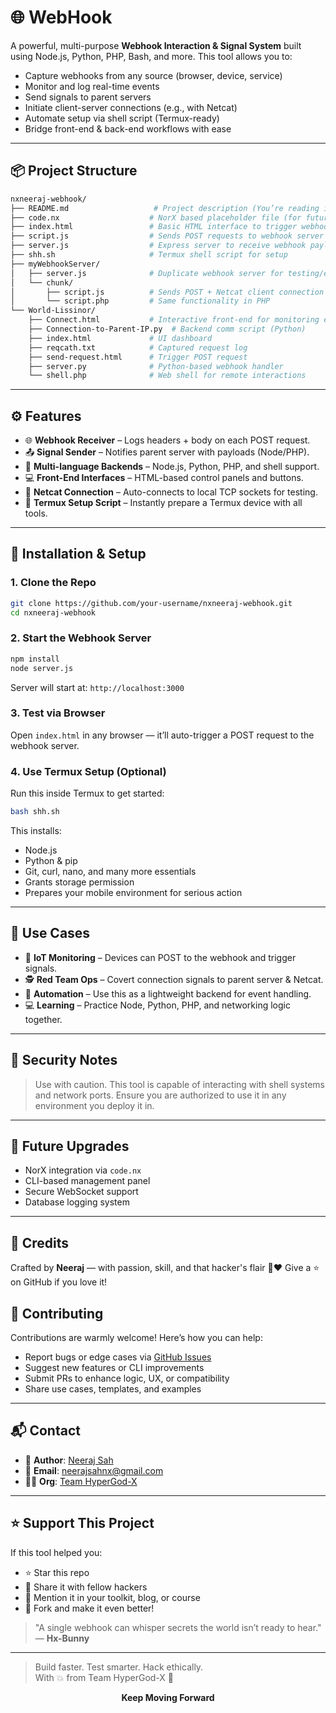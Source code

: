 # 🌐 WebHook

A powerful, multi-purpose **Webhook Interaction & Signal System** built using Node.js, Python, PHP, Bash, and more. This tool allows you to:

- Capture webhooks from any source (browser, device, service)
- Monitor and log real-time events
- Send signals to parent servers
- Initiate client-server connections (e.g., with Netcat)
- Automate setup via shell script (Termux-ready)
- Bridge front-end & back-end workflows with ease

---

## 📦 Project Structure

```bash
nxneeraj-webhook/
├── README.md                   # Project description (You’re reading it 😎)
├── code.nx                    # NorX based placeholder file (for future extension)
├── index.html                 # Basic HTML interface to trigger webhook
├── script.js                  # Sends POST requests to webhook server
├── server.js                  # Express server to receive webhook payloads
├── shh.sh                     # Termux shell script for setup
├── myWebhookServer/
│   ├── server.js              # Duplicate webhook server for testing/extension
│   └── chunk/
│       ├── script.js          # Sends POST + Netcat client connection (Node.js)
│       └── script.php         # Same functionality in PHP
└── World-Lissinor/
    ├── Connect.html           # Interactive front-end for monitoring events
    ├── Connection-to-Parent-IP.py  # Backend comm script (Python)
    ├── index.html             # UI dashboard
    ├── reqcath.txt            # Captured request log
    ├── send-request.html      # Trigger POST request
    ├── server.py              # Python-based webhook handler
    └── shell.php              # Web shell for remote interactions
````

---

## ⚙️ Features

* 🌐 **Webhook Receiver** – Logs headers + body on each POST request.
* 📤 **Signal Sender** – Notifies parent server with payloads (Node/PHP).
* 🧠 **Multi-language Backends** – Node.js, Python, PHP, and shell support.
* 💻 **Front-End Interfaces** – HTML-based control panels and buttons.
* 🔁 **Netcat Connection** – Auto-connects to local TCP sockets for testing.
* 📲 **Termux Setup Script** – Instantly prepare a Termux device with all tools.

---

## 🚀 Installation & Setup

### 1. Clone the Repo

```bash
git clone https://github.com/your-username/nxneeraj-webhook.git
cd nxneeraj-webhook
```

### 2. Start the Webhook Server

```bash
npm install
node server.js
```

Server will start at: `http://localhost:3000`

### 3. Test via Browser

Open `index.html` in any browser — it’ll auto-trigger a POST request to the webhook server.

### 4. Use Termux Setup (Optional)

Run this inside Termux to get started:

```bash
bash shh.sh
```

This installs:

* Node.js
* Python & pip
* Git, curl, nano, and many more essentials
* Grants storage permission
* Prepares your mobile environment for serious action

---

## 🧪 Use Cases

* 📡 **IoT Monitoring** – Devices can POST to the webhook and trigger signals.
* 🕵️ **Red Team Ops** – Covert connection signals to parent server & Netcat.
* 💌 **Automation** – Use this as a lightweight backend for event handling.
* 💻 **Learning** – Practice Node, Python, PHP, and networking logic together.

---

## 🔐 Security Notes

> Use with caution. This tool is capable of interacting with shell systems and network ports. Ensure you are authorized to use it in any environment you deploy it in.

---

## 🧠 Future Upgrades

* NorX integration via `code.nx`
* CLI-based management panel
* Secure WebSocket support
* Database logging system

---

## 🙌 Credits

Crafted by **Neeraj** — with passion, skill, and that hacker's flair 🐰❤️
Give a ⭐ on GitHub if you love it!

## 🤝 Contributing

Contributions are warmly welcome! Here’s how you can help:

- Report bugs or edge cases via [GitHub Issues](https://github.com/nxneeraj/urlshort/issues)
- Suggest new features or CLI improvements
- Submit PRs to enhance logic, UX, or compatibility
- Share use cases, templates, and examples

---

## 📬 Contact

- 👤 **Author**: [Neeraj Sah](https://github.com/nxneeraj)
- 📧 **Email**: neerajsahnx@gmail.com
- 🏴‍☠️ **Org**: [Team HyperGod-X](https://github.com/hypergodx)

---

## ⭐ Support This Project

If this tool helped you:

- ⭐ Star this repo
- 🚀 Share it with fellow hackers
- 🧠 Mention it in your toolkit, blog, or course
- 🔁 Fork and make it even better!

> "A single webhook can whisper secrets the world isn’t ready to hear."
> — **Hx-Bunny**
--- ---
> Build faster. Test smarter. Hack ethically.  
> With 💥 from Team HyperGod-X 👾
<p align="center"><strong> Keep Moving Forward </strong></p>
